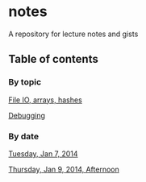 notes
=====

A repository for lecture notes and gists

## Table of contents

### By topic

[File IO, arrays, hashes](file_io_arrays_hashes.md)

[Debugging](debugging_exceptions/debugging.md)

### By date

[Tuesday, Jan 7, 2014](file_io_arrays_hashes.md)

[Thursday, Jan 9, 2014, Afternoon](debugging_exceptions/)


